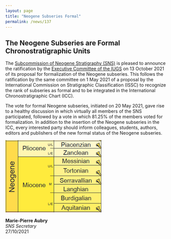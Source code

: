 ```yaml
---
layout: page
title: "Neogene Subseries Formal"
permalink: /news/137
---
```

## The Neogene Subseries are Formal Chronostratigraphic Units

The [Subcommission of Neogene Stratigraphy (SNS)](https://neogene.stratigraphy.org/) is pleased to announce the ratification by the [Executive Committee of the IUGS](https://www.iugs.org/executive) on 13 October 2021 of its proposal for formalization of the Neogene subseries. This follows the ratification by the same committee on 1 May 2021 of a proposal by the International Commission on Stratigraphic Classification (ISSC) to recognize the rank of subseries as formal and to be integrated in the International Chronostratigraphic Chart (ICC). 

The vote for formal Neogene subseries, initiated on 20 May 2021, gave rise to a healthy discussion in which virtually all members of the SNS participated, followed by a vote in which 81.25% of the members voted for formalization. In addition to the insertion of the Neogene  subseries in the ICC, every interested party should inform colleagues, students, authors, editors  and publishers of the new formal status of the Neogene subseries.

![](/images/neogene.png)

**Marie-Pierre Aubry**  
_SNS Secretary_  
27/10/2021
